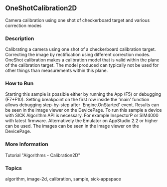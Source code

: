 ## OneShotCalibration2D

Camera calibration using one shot of checkerboard target and various correction modes

### Description

Calibrating a camera using one shot of a checkerboard calibration target.
Correcting the image by rectification using different correction modes.
OneShot calibration makes a calibration model that is valid within
the plane of the calibration target. The model produced can typically
not be used for other things than measurements within this plane.

### How to Run

Starting this sample is possible either by running the App (F5) or
debugging (F7+F10). Setting breakpoint on the first row inside the 'main'
function allows debugging step-by-step after 'Engine.OnStarted' event.
Results can be seen in the image viewer on the DevicePage.
To run this sample a device with SICK Algorithm API is necessary.
For example InspectorP or SIM4000 with latest firmware. Alternatively the
Emulator on AppStudio 2.2 or higher can be used. The images can be seen in the
image viewer on the DevicePage.

### More Information

Tutorial "Algorithms - Calibration2D"

### Topics

algorithm, image-2d, calibration, sample, sick-appspace